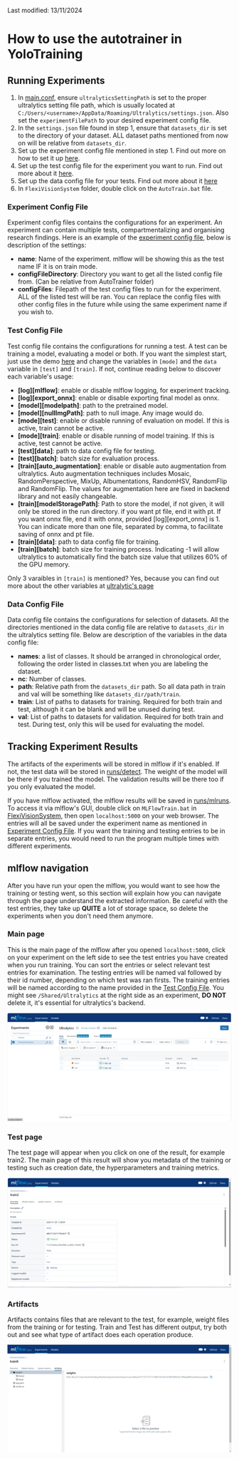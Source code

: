 Last modified: 13/11/2024




# How to use the autotrainer in YoloTraining

## Running Experiments
1. In [main.conf](main.conf), ensure `ultralyticsSettingPath` is set to the proper ultralytics setting file path, which is usually located at `C:/Users/<username>/AppData/Roaming/Ultralytics/settings.json`. Also set the `experimentFilePath` to your desired experiment config file.
2. In the `settings.json` file found in step 1, ensure that `datasets_dir` is set to the directory of your dataset. ALL dataset paths mentioned from now on will be relative from `datasets_dir`. 
3. Set up the experiment config file mentioned in step 1. Find out more on how to set it up [here](#experiment-config-file).
4. Set up the test config file for the experiment you want to run. Find out more about it [here](#test-config-file).
5. Set up the data config file for your tests. Find out more about it [here](#data-config-file)
6. In `FlexiVisionSystem` folder, double click on the `AutoTrain.bat` file.

### Experiment Config File
Experiment config files contains the configurations for an experiment. An experiment can contain multiple tests, compartmentalizing and organising research findings. Here is an example of the [experiment config file](Experiment.conf), below is description of the settings:
- **name**: Name of the experiment. mlflow will be showing this as the test name IF it is on train mode.
- **configFileDirectory**: Directory you want to get all the listed config file from. (Can be relative from AutoTrainer folder)
- **configFiles**: Filepath of the test config files to run for the experiment. ALL of the listed test will be ran. You can replace the config files with other config files in the future while using the same experiment name if you wish to.

### Test Config File
Test config file contains the configurations for running a test. A test can be training a model, evaluating a model or both. If you want the simplest start, just use the demo [here](config/YB_demo.conf) and change the variables in `[mode]` and the `data` variable in `[test]` and `[train]`. If not, continue reading below to discover each variable's usage:

- **[log][mlflow]**: enable or disable mlflow logging, for experiment tracking. 
- **[log][export_onnx]**: enable or disable exporting final model as onnx.
- **[model][modelpath]**: path to the pretrained model.
- **[model][nullImgPath]**: path to null image. Any image would do. 
- **[mode][test]**: enable or disable running of evaluation on model. If this is active, train cannot be active. 
- **[mode][train]**: enable or disable running of model training. If this is active, test cannot be active. 
- **[test][data]**: path to data config file for testing.
- **[test][batch]**: batch size for evaluation process.
- **[train][auto_augmentation]**: enable or disable auto augmentation from ultralytics. Auto augmentation techniques includes Mosaic, RandomPerspective, MixUp, Albumentations, RandomHSV, RandomFlip and RandomFlip. The values for augmentation here are fixed in backend library and not easily changeable.
- **[train][modelStoragePath]**: Path to store the model, if not given, it will only be stored in the run directory. if you want pt file, end it with pt. If you want onnx file, end it with onnx, provided [log][export_onnx] is 1. You can indicate more than one file, separated by comma, to facilitate saving of onnx and pt file. 
- **[train][data]**: path to data config file for training.
- **[train][batch]**: batch size for training process. Indicating -1 will allow ultralytics to automatically find the batch size value that utilizes 60% of the GPU memory. 

Only 3 varaibles in `[train]` is mentioned? Yes, because you can find out more about the other variables at [ultralytic's page](https://docs.ultralytics.com/modes/train/#train-settings) 

### Data Config File
Data config file contains the configurations for selection of datasets. All the directories mentioned in the data config file are relative to `datasets_dir` in the ultralytics setting file. Below are description of the variables in the data config file:
- **names**: a list of classes. It should be arranged in chronological order, following the order listed in classes.txt when you are labeling the dataset. 
- **nc**: Number of classes.
- **path**: Relative path from the `datasets_dir` path. So all data path in train and val will be something like `datasets_dir/path/train`.
- **train**: List of paths to datasets for training. Required for both train and test, although it can be blank and will be unused during test.
- **val**: List of paths to datasets for validation. Required for both train and test. During test, only this will be used for evaluating the model.

## Tracking Experiment Results
The artifacts of the experiments will be stored in mlflow if it's enabled. If not, the test data will be stored in [runs/detect](runs/detect/). The weight of the model will be there if you trained the model. The validation results will be there too if you only evaluated the model.

If you have mlflow activated, the mlflow results will be saved in [runs/mlruns](runs/mlflow/). To access it via mlflow's GUI, double click on `MLFlowTrain.bat` in [FlexiVisionSystem](..), then open `localhost:5000` on your web browser. The entries will all be saved under the experiment name as mentioned in [Experiment Config File](#experiment-config-file). If you want the training and testing entries to be in separate entries, you would need to run the program multiple times with different experiments.

## mlflow navigation
After you have run your open the mlflow, you would want to see how the training or testing went, so this section will explain how you can navigate through the page understand the extracted information. Be careful with the test entries, they take up **QUITE** a lot of storage space, so delete the experiments when you don't need them anymore.


### Main page
This is the main page of the mlflow after you opened `localhost:5000`, click on your experiment on the left side to see the test entries you have created when you run training. You can sort the entries or select relevant test entries for examination. The testing entries will be named val followed by their id number, depending on which test was ran firsts. The training entries will be named according to the name provided in the [Test Config File](#test-config-file). You might see `/Shared/Ultralytics` at the right side as an experiment, **DO NOT** delete it, it's essential for ultralytics's backend. 

![alt text](assets/image-1.png)

### Test page
The test page will appear when you click on one of the result, for example train2. The main page of this result will show you metadata of the training or testing such as creation date, the hyperparameters and training metrics. 

![alt text](assets/image.png)

### Artifacts
Artifacts contains files that are relevant to the test, for example, weight files from the training or for testing. Train and Test has different output, try both out and see what type of artifact does each operation produce. 

![alt text](assets/image-3.png)
